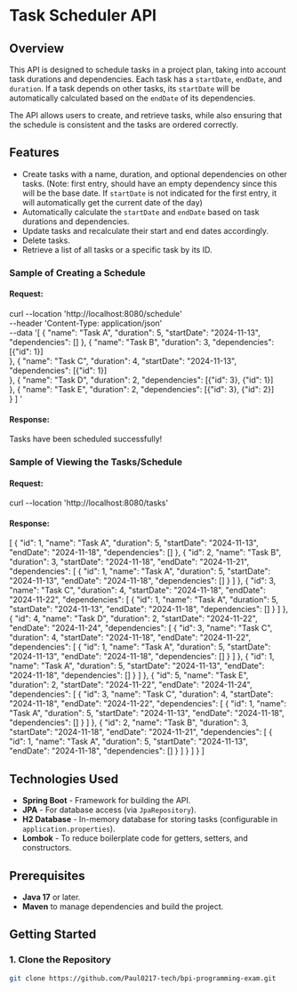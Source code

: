 # Task Scheduler API

## Overview
This API is designed to schedule tasks in a project plan, taking into account task durations and dependencies. Each task has a `startDate`, `endDate`, and `duration`. If a task depends on other tasks, its `startDate` will be automatically calculated based on the `endDate` of its dependencies.

The API allows users to create, and retrieve tasks, while also ensuring that the schedule is consistent and the tasks are ordered correctly.

## Features
- Create tasks with a name, duration, and optional dependencies on other tasks. (Note: first entry, should have an empty dependency since this will be the base date. If `startDate` is not indicated for the first entry, it will automatically get the current date of the day)
- Automatically calculate the `startDate` and `endDate` based on task durations and dependencies.
- Update tasks and recalculate their start and end dates accordingly.
- Delete tasks.
- Retrieve a list of all tasks or a specific task by its ID.

### Sample of Creating a Schedule
#### Request:
curl --location 'http://localhost:8080/schedule' \
--header 'Content-Type: application/json' \
--data '[
{
"name": "Task A",
"duration": 5,
"startDate": "2024-11-13",
"dependencies": []
},
{
"name": "Task B",
"duration": 3,
"dependencies": [{"id": 1}]  
},
{
"name": "Task C",
"duration": 4,
"startDate": "2024-11-13",
"dependencies": [{"id": 1}]  
},
{
"name": "Task D",
"duration": 2,
"dependencies": [{"id": 3}, {"id": 1}]  
},
{
"name": "Task E",
"duration": 2,
"dependencies": [{"id": 3}, {"id": 2}]  
}
]
'

#### Response: 
Tasks have been scheduled successfully!

### Sample of Viewing the Tasks/Schedule
#### Request:
curl --location 'http://localhost:8080/tasks'

#### Response:
[
{
"id": 1,
"name": "Task A",
"duration": 5,
"startDate": "2024-11-13",
"endDate": "2024-11-18",
"dependencies": []
},
{
"id": 2,
"name": "Task B",
"duration": 3,
"startDate": "2024-11-18",
"endDate": "2024-11-21",
"dependencies": [
{
"id": 1,
"name": "Task A",
"duration": 5,
"startDate": "2024-11-13",
"endDate": "2024-11-18",
"dependencies": []
}
]
},
{
"id": 3,
"name": "Task C",
"duration": 4,
"startDate": "2024-11-18",
"endDate": "2024-11-22",
"dependencies": [
{
"id": 1,
"name": "Task A",
"duration": 5,
"startDate": "2024-11-13",
"endDate": "2024-11-18",
"dependencies": []
}
]
},
{
"id": 4,
"name": "Task D",
"duration": 2,
"startDate": "2024-11-22",
"endDate": "2024-11-24",
"dependencies": [
{
"id": 3,
"name": "Task C",
"duration": 4,
"startDate": "2024-11-18",
"endDate": "2024-11-22",
"dependencies": [
{
"id": 1,
"name": "Task A",
"duration": 5,
"startDate": "2024-11-13",
"endDate": "2024-11-18",
"dependencies": []
}
]
},
{
"id": 1,
"name": "Task A",
"duration": 5,
"startDate": "2024-11-13",
"endDate": "2024-11-18",
"dependencies": []
}
]
},
{
"id": 5,
"name": "Task E",
"duration": 2,
"startDate": "2024-11-22",
"endDate": "2024-11-24",
"dependencies": [
{
"id": 3,
"name": "Task C",
"duration": 4,
"startDate": "2024-11-18",
"endDate": "2024-11-22",
"dependencies": [
{
"id": 1,
"name": "Task A",
"duration": 5,
"startDate": "2024-11-13",
"endDate": "2024-11-18",
"dependencies": []
}
]
},
{
"id": 2,
"name": "Task B",
"duration": 3,
"startDate": "2024-11-18",
"endDate": "2024-11-21",
"dependencies": [
{
"id": 1,
"name": "Task A",
"duration": 5,
"startDate": "2024-11-13",
"endDate": "2024-11-18",
"dependencies": []
}
]
}
]
}
]


## Technologies Used
- **Spring Boot** - Framework for building the API.
- **JPA** - For database access (via `JpaRepository`).
- **H2 Database** - In-memory database for storing tasks (configurable in `application.properties`).
- **Lombok** - To reduce boilerplate code for getters, setters, and constructors.

## Prerequisites
- **Java 17** or later.
- **Maven** to manage dependencies and build the project.

## Getting Started

### 1. Clone the Repository

```bash
git clone https://github.com/Paul0217-tech/bpi-programming-exam.git
